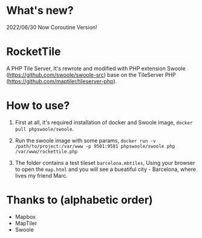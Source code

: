 # What's new?
2022/06/30 Now Coroutine Version!

# RocketTile
A PHP Tile Server,
It's rewrote and modified with PHP extension Swoole (https://github.com/swoole/swoole-src) base on the TileServer PHP (https://github.com/maptiler/tileserver-php).

# How to use?

1. First at all, it's required installation of docker and Swoole image, `docker pull phpswoole/swoole`.

2. Run the swoole image with some params, `docker run -v /path/to/project:/var/www -p 9501:9501 phpswoole/swoole php /var/www/rockettile.php`

3. The folder contains a test tileset `barcelona.mbtiles`, Using your browser to open the `map.html` and you will see a bueatiful city - Barcelona, where lives my friend Marc.

# Thanks to (alphabetic order)
 - Mapbox
 - MapTiler
 - Swoole

 
